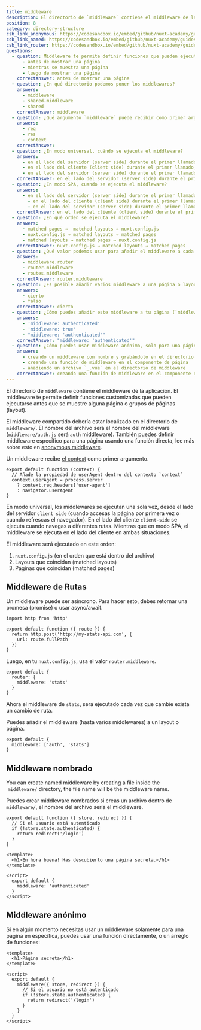 ```yaml
---
title: middleware
description: El directorio de `middleware` contiene el middleware de la aplicación. El middleware te permite definir funciones customizadas que pueden ejecutarse antes que se muestre alguna página o grupos de páginas (layout).
position: 8
category: directory-structure
csb_link_anonymous: https://codesandbox.io/embed/github/nuxt-academy/guides-examples/tree/master/04_directory_structure/09_middleware_anonymous?fontsize=14&hidenavigation=1&theme=dark
csb_link_named: https://codesandbox.io/embed/github/nuxt-academy/guides-examples/tree/master/04_directory_structure/09_middleware_named?fontsize=14&hidenavigation=1&theme=dark
csb_link_router: https://codesandbox.io/embed/github/nuxt-academy/guides-examples/tree/master/04_directory_structure/09_middleware_router?fontsize=14&hidenavigation=1&theme=dark
questions:
  - question: Middleware te permite definir funciones que pueden ejecutarse
      - antes de mostrar una página
      - mientras se muestra una página
      - luego de mostrar una página
    correctAnswer: antes de mostrar una página
  - question: ¿En qué directorio podemos poner los middlewares?
    answers:
      - middleware
      - shared-middleware
      - shared
    correctAnswer: middleware
  - question: ¿Qué argumento `middleware` puede recibir como primer argumento?
    answers:
      - req
      - res
      - context
    correctAnswer:
  - question: ¿En modo universal, cuándo se ejecuta el middleware?
    answers:
      - en el lado del servidor (server side) durante el primer llamado, y en el lado del servidor mientras navegas entre páginas
      - en el lado del cliente (client side) durante el primer llamado, y en el lado del cliente mientras navegas entre páginas
      - en el lado del servidor (server side) durante el primer llamado, y en el lado del cliente mientras navegas entre páginas
    correctAnswer: en el lado del servidor (server side) durante el primer llamado, y en el lado del cliente mientras navegas entre páginas
  - question: ¿En modo SPA, cuando se ejecuta el middleware?
    answers:
      - en el lado del servidor (server side) durante el primer llamado, y en el lado del servidor mientras navegas entre páginas
        - en el lado del cliente (client side) durante el primer llamado, y en el lado del cliente mientras navegas entre páginas
        - en el lado del servidor (server side) durante el primer llamado, y en el lado del cliente mientras navegas entre páginas
    correctAnswer: en el lado del cliente (client side) durante el primer llamado, y en el lado del cliente mientras navegas entre páginas
  - question: ¿En qué orden se ejecuta el middleware?
    answers:
      - matched pages ⇒  matched layouts ⇒ nuxt.config.js
      - nuxt.config.js ⇒ matched layouts ⇒ matched pages
      - matched layouts ⇒ matched pages ⇒ nuxt.config.js
    correctAnswer: nuxt.config.js ⇒ matched layouts ⇒ matched pages
  - question: ¿Qué valor podemos usar para añadir el middleware a cada ruta?
    answers:
      - middleware.router
      - router.middleware
      - routes.middleware
    correctAnswer: router.middleware
  - question: ¿Es posible añadir varios middleware a una página o layout?
    answers:
      - cierto
      - falso
    correctAnswer: cierto
  - question: ¿Cómo puedes añadir este middleware a tu página (`middleware/authenticated.js`)?
    answers:
      - 'middleware: authenticated'
      - 'middleware: true'
      - "middleware: 'authenticated'"
    correctAnswer: "middleware: 'authenticated'"
  - question: ¿Cómo puedes usar middleware anónimo, sólo para una página específica?
    answers:
      - creando un middleware con nombre y grabándolo en el directorio de middleware
      - creando una función de middleware en el componente de página
      - añadiendo un archivo `_.vue` en el directorio de middleware
    correctAnswer: creando una función de middleware en el componente de página
---
```


El directorio de `middleware` contiene el middleware de la aplicación. El middleware te permite definir funciones customizadas que pueden ejecutarse antes que se muestre alguna página o grupos de páginas (layout).

El middleware compartido debería estar localizado en el directorio de `middleware/`. El nombre del archivo será el nombre del middleware (`middleware/auth.js` será `auth` middleware). También puedes definir middleware específico para una página usando una función directa, lee más sobre esto en [anonymous middleware](/docs/2.x/components-glossary/pages-middleware#anonymous-middleware).

Un middleware recibe [el context](/docs/2.x/x/internals-glossary/context) como primer argumento.

```js{}[middleware/user-agent.js]
export default function (context) {
  // Añade la propiedad de userAgent dentro del contexto `context`
  context.userAgent = process.server
    ? context.req.headers['user-agent']
    : navigator.userAgent
}
```

En modo universal, los middlewares se ejecutan una sola vez, desde el lado del servidor `client side` (cuando accesas la página por primera vez o cuando refrescas el navegador). En el lado del cliente `client-side` se ejecuta cuando navegas a diferentes rutas. Mientras que en modo SPA, el middleware se ejecuta en el lado del cliente en ambas situaciones.

El middleware será ejecutado en este orden:

1. `nuxt.config.js` (en el orden que está dentro del archivo)
2. Layouts que coincidan (matched layouts)
3. Páginas que coincidan (matched pages)

## Middleware de Rutas

Un middleware puede ser asíncrono. Para hacer esto, debes retornar una promesa (promise) o usar async/await.

```js{}[middleware/stats.js]
import http from 'http'

export default function ({ route }) {
  return http.post('http://my-stats-api.com', {
    url: route.fullPath
  })
}
```

Luego, en tu `nuxt.config.js`, usa el valor `router.middleware`.

```js{}[nuxt.config.js]
export default {
  router: {
    middleware: 'stats'
  }
}
```

Ahora el middleware de `stats`, será ejecutado cada vez que cambie exista un cambio de ruta.

Puedes añadir el middleware (hasta varios middlewares) a un layout o página.

```js{}[pages/index.vue / layouts/default.vue]
export default {
  middleware: ['auth', 'stats']
}
```

<app-modal>
  <code-sandbox  :src="csb_link_router"></code-sandbox>
</app-modal>

## Middleware nombrado

You can create named middleware by creating a file inside the  `middleware/` directory, the file name will be the middleware name.

Puedes crear middleware nombrados si creas un archivo dentro de `middleware/`, el nombre del archivo sería el middleware.

```js{}[middleware/authenticated.js]
export default function ({ store, redirect }) {
  // Si el usuario está autenticado
  if (!store.state.authenticated) {
    return redirect('/login')
  }
}
```

```html{}[pages/secret.vue]
<template>
  <h1>En hora buena! Has descubierto una página secreta.</h1>
</template>

<script>
  export default {
    middleware: 'authenticated'
  }
</script>
```

<app-modal>
  <code-sandbox  :src="csb_link_named"></code-sandbox>
</app-modal>

## Middleware anónimo

Si en algún momento necesitas usar un middleware solamente para una página en específica, puedes usar una función directamente, o un arreglo de funciones:

```html{}[pages/secret.vue]
<template>
  <h1>Página secreta</h1>
</template>

<script>
  export default {
    middleware({ store, redirect }) {
      // Si el usuario no está autenticado
      if (!store.state.authenticated) {
        return redirect('/login')
      }
    }
  }
</script>
```

<app-modal>
  <code-sandbox  :src="csb_link_anonymous"></code-sandbox>
</app-modal>

<quiz :questions="questions"></quiz>
